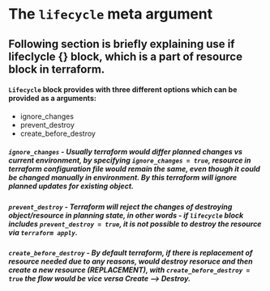 # The `lifecycle` meta argument 
 


## Following section is briefly explaining use if lifeclycle {} block, which is a part of resource block in terraform.

#### `Lifecycle` block provides with three different options which can be provided as a arguments:

* ignore_changes
* prevent_destroy
* create_before_destroy


##### `ignore_changes` - Usually terraform would differ planned changes vs current environment, by specifying `ignore_changes = true`, resource in terraform configuration file would remain the same, even though it could be changed manually in environment. By this terraform will ignore planned updates for existing object.


##### `prevent_destroy` - Terraform will reject the changes of destroying object/resource in planning state, in other words - if `lifecycle` block includes `prevent_destroy = true`, it is not possible to destroy the resource via `terraform apply`.


##### `create_before_destroy` - By default terraform, if there is replacement of resource needed due to any reasons, would destroy resoruce and then create a new resource (REPLACEMENT), with `create_before_destroy = true` the flow would be vice versa Create --> Destroy.

